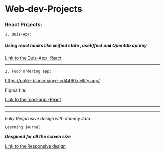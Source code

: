 # Web-dev-Projects

### React Projects: ###

```1. Quiz-App:```

##### Using react hooks like unified state , useEffect and Opentdb api key #####

[Link to the Quiz-App -React](https://funny-mochi-5d1ea0.netlify.app/)

---

```2. Food ordering app:```
 
 https://polite-blancmange-cd4460.netlify.app/

Figma file:

[Link to the food-app -React](https://www.figma.com/file/3zClY2XdTgIRrtAz5zaD8m/Mobile-Restaurant-Menu-(Copy)?t=lelaDXuRPYNf9iZZ-0)

---
***
*Fully Responsive design with dummy data:*

```Learning journal```

***Desgined for all the screen size***

[Link to the Responsive design](https://effortless-kringle-e60bf8.netlify.app/)





